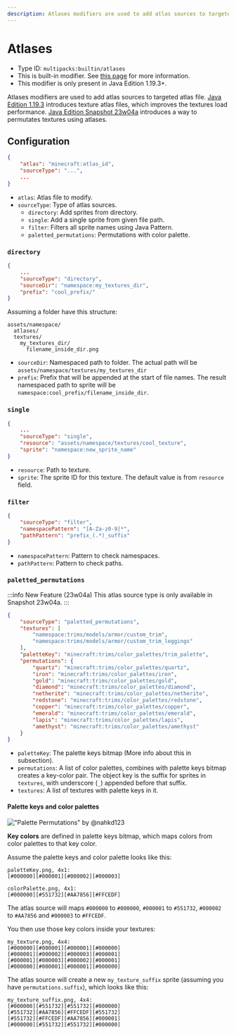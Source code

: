 ```yaml
---
description: Atlases modifiers are used to add atlas sources to targeted atlas file.
---
```


# Atlases
- Type ID: ``multipacks:builtin/atlases``
- This is built-in modifier. See [this page](./builtin-modifiers) for more information.
- This modifier is only present in Java Edition 1.19.3+.

Atlases modifiers are used to add atlas sources to targeted atlas file. [Java Edition 1.19.3](https://www.minecraft.net/en-us/article/minecraft-java-edition-1-19-3) introduces texture atlas files, which improves the textures load performance. [Java Edition Snapshot 23w04a](https://www.minecraft.net/en-us/article/minecraft-snapshot-23w04a) introduces a way to permutates textures using atlases.

## Configuration
```json
{
    "atlas": "minecraft:atlas_id",
    "sourceType": "...",
    ...
}
```

- ``atlas``: Atlas file to modify.
- ``sourceType``: Type of atlas sources.
  + ``directory``: Add sprites from directory.
  + ``single``: Add a single sprite from given file path.
  + ``filter``: Filters all sprite names using Java Pattern.
  + ``paletted_permutations``: Permutations with color palette.

### ``directory``
```json
{
    ...
    "sourceType": "directory",
    "sourceDir": "namespace:my_textures_dir",
    "prefix": "cool_prefix/"
}
```

Assuming a folder have this structure:
```
assets/namespace/
  atlases/
  textures/
    my_textures_dir/
      filename_inside_dir.png
```

- ``sourceDir``: Namespaced path to folder. The actual path will be ``assets/namespace/textures/my_textures_dir``
- ``prefix``: Prefix that will be appended at the start of file names. The result namespaced path to sprite will be ``namespace:cool_prefix/filename_inside_dir``.

### ``single``
```json
{
    ...
    "sourceType": "single",
    "resource": "assets/namespace/textures/cool_texture",
    "sprite": "namespace:new_sprite_name"
}
```

- ``resource``: Path to texture.
- ``sprite``: The sprite ID for this texture. The default value is from ``resource`` field.

### ``filter``
```json
{
    "sourceType": "filter",
    "namespacePattern": "[A-Za-z0-9]*",
    "pathPattern": "prefix_(.*)_suffix"
}
```

- ``namespacePattern``: Pattern to check namespaces.
- ``pathPattern``: Pattern to check paths.

### ``paletted_permutations``
:::info New Feature (23w04a)
This atlas source type is only available in Snapshot 23w04a.
:::

```json
{
    "sourceType": "paletted_permutations",
    "textures": [
        "namespace:trims/models/armor/custom_trim",
        "namespace:trims/models/armor/custom_trim_leggings"
    ],
    "paletteKey": "minecraft:trims/color_palettes/trim_palette",
    "permutations": {
        "quartz": "minecraft:trims/color_palettes/quartz",
        "iron": "minecraft:trims/color_palettes/iron",
        "gold": "minecraft:trims/color_palettes/gold",
        "diamond": "minecraft:trims/color_palettes/diamond",
        "netherite": "minecraft:trims/color_palettes/netherite",
        "redstone": "minecraft:trims/color_palettes/redstone",
        "copper": "minecraft:trims/color_palettes/copper",
        "emerald": "minecraft:trims/color_palettes/emerald",
        "lapis": "minecraft:trims/color_palettes/lapis",
        "amethyst": "minecraft:trims/color_palettes/amethyst"
	}
}
```

- ``paletteKey``: The palette keys bitmap (More info about this in subsection).
- ``permutations``: A list of color palettes, combines with palette keys bitmap creates a key-color pair. The object key is the suffix for sprites in ``textures``, with underscore (``_``) appended before that suffix.
- ``textures``: A list of textures with palette keys in it.

#### Palette keys and color palettes
!["Palette Permutations" by @nahkd123](@site/static/img/multipacks/palette_permutation.png)

**Key colors** are defined in palette keys bitmap, which maps colors from color palettes to that key color.

Assume the palette keys and color palette looks like this:

```
paletteKey.png, 4x1:
[#000000][#000001][#000002][#000003]

colorPalette.png, 4x1:
[#000000][#551732][#AA7856][#FFCEDF]
```

The atlas source will maps ``#000000`` to ``#000000``, ``#000001`` to ``#551732``, ``#000002`` to ``#AA7856`` and ``#000003`` to ``#FFCEDF``.

You then use those key colors inside your textures:

```
my_texture.png, 4x4:
[#000000][#000001][#000001][#000000]
[#000001][#000002][#000003][#000001]
[#000001][#000003][#000002][#000001]
[#000000][#000001][#000001][#000000]
```

The atlas source will create a new ``my_texture_suffix`` sprite (assuming you have ``permutations.suffix``), which looks like this:

```
my_texture_suffix.png, 4x4:
[#000000][#551732][#551732][#000000]
[#551732][#AA7856][#FFCEDF][#551732]
[#551732][#FFCEDF][#AA7856][#000001]
[#000000][#551732][#551732][#000000]
```

